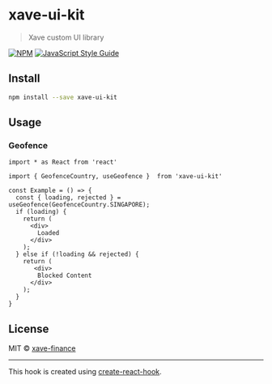 # xave-ui-kit

> Xave custom UI library

[![NPM](https://img.shields.io/npm/v/xave-ui-kit.svg)](https://www.npmjs.com/package/xave-ui-kit) [![JavaScript Style Guide](https://img.shields.io/badge/code_style-standard-brightgreen.svg)](https://standardjs.com)

## Install

```bash
npm install --save xave-ui-kit
```

## Usage

### Geofence

```tsx
import * as React from 'react'

import { GeofenceCountry, useGeofence }  from 'xave-ui-kit'

const Example = () => {
  const { loading, rejected } = useGeofence(GeofenceCountry.SINGAPORE);
  if (loading) {
    return (
      <div>
        Loaded
      </div>
    );
  } else if (!loading && rejected) {
    return (
       <div>
        Blocked Content
      </div>
    );
  }
}
```

## License

MIT © [xave-finance](https://github.com/xave-finance)

---

This hook is created using [create-react-hook](https://github.com/hermanya/create-react-hook).
